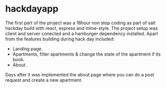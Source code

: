 # hackdayapp

The first part of the project was a 16hour non stop coding as part of salt hackday build with react, express and inline-style. The project setup was client and server conected and a hamburger dependency installed. Apart from the features building during hack day included: 

- Landing page.
- Apartments, filter apartments & change the state of the apartment if its book.
- About.

Days after it was implemented the about page where you can do a post request and create a new apartment.